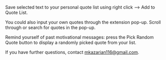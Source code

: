 Save selected text to your personal quote list using right click --> Add to Quote List.

You could also input your own quotes through the extension pop-up.
Scroll through or search for quotes in the pop-up.

Remind yourself of past motivational messages: press the Pick Random Quote button to display a randomly picked quote from your list.

If you have further questions, contact mkazarian116@gmail.com.